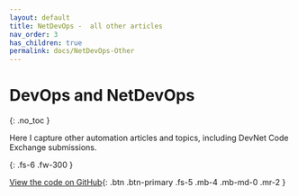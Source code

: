 ```yaml
---
layout: default
title: NetDevOps -  all other articles
nav_order: 3
has_children: true
permalink: docs/NetDevOps-Other
---
```


# DevOps and NetDevOps
{: .no_toc }

Here I capture other automation articles and topics, including DevNet Code Exchange submissions.

{: .fs-6 .fw-300 }

[View the code on GitHub](https://github.com/j-sulliman){: .btn .btn-primary .fs-5 .mb-4 .mb-md-0 .mr-2 }
